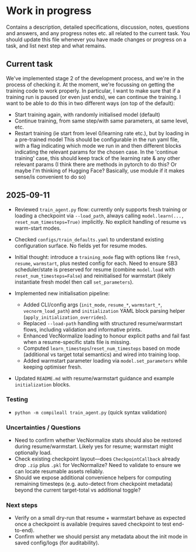 # Work in progress
Contains a description, detailed specifications, discussion, notes, questions and answers, and any progress notes etc. all related to the current task. You should update this file whenever you have made changes or progress on a task, and list next step and what remains.

## Current task
We've implemented stage 2 of the development process, and we're in the process of checking it. At the moment, we're focussing on getting the training code to work properly.
In particular, I want to make sure that if a training run is paused (or even just ends), we can continue the training. 
I want to be able to do this in two different ways (on top of the default):
- Start training again, with randomly initialised model (default)
- Continue training, from same step/with same parameters, at same level, etc.
- Restart training (ie start from level 0/learning rate etc.), but by loading in a pre-trained model
This should be configurable in the run yaml file, with a flag indicating which mode we run in and then different blocks indicating the relevant params for the chosen case.
In the 'continue training' case, this should keep track of the learning rate & any other relevant params (I think there are methods in pytorch to do this? Or maybe I'm thinking of Hugging Face? Basically, use module if it makes sense/is convenient to do so)

## 2025-09-11
- Reviewed `train_agent.py` flow: currently only supports fresh training or loading a checkpoint via `--load_path`, always calling `model.learn(..., reset_num_timesteps=True)` implicitly. No explicit handling of resume vs warm-start modes.
- Checked `configs/train_defaults.yaml` to understand existing configuration surface. No fields yet for resume modes.
- Initial thought: introduce a `training_mode` flag with options like `fresh`, `resume`, `warmstart`, plus nested config for each. Need to ensure SB3 scheduler/state is preserved for resume (combine `model.load` with `reset_num_timesteps=False`) and reinitialised for warmstart (likely instantiate fresh model then call `set_parameters`).

- Implemented new initialisation pipeline:
  - Added CLI/config args (`init_mode`, `resume_*`, `warmstart_*`, `vecnorm_load_path`) and `initialization` YAML block parsing helper (`apply_initialization_overrides`).
  - Replaced `--load-path` handling with structured resume/warmstart flows, including validation and informative prints.
  - Enhanced VecNormalize loading to honour explicit paths and fail fast when a resume-specific stats file is missing.
  - Computed `learn_timesteps`/`reset_num_timesteps` based on mode (additional vs target total semantics) and wired into training loop.
  - Added warmstart parameter loading via `model.set_parameters` while keeping optimiser fresh.
- Updated `README.md` with resume/warmstart guidance and example `initialization` blocks.

### Testing
- `python -m compileall train_agent.py` (quick syntax validation)

### Uncertainties / Questions
- Need to confirm whether VecNormalize stats should also be restored during resume/warmstart. Likely yes for resume; warmstart might optionally load.
- Check existing checkpoint layout—does `CheckpointCallback` already drop `.zip` plus `.pkl` for VecNormalize? Need to validate to ensure we can locate resumable assets reliably.
- Should we expose additional convenience helpers for computing remaining timesteps (e.g. auto-detect from checkpoint metadata) beyond the current target-total vs additional toggle?

### Next steps
- Verify on a small dry-run that resume + warmstart behave as expected once a checkpoint is available (requires saved checkpoint to test end-to-end).
- Confirm whether we should persist any metadata about the init mode in saved config/logs (for auditability).
